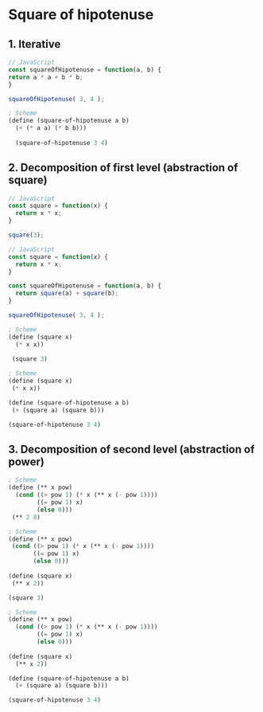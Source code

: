 # Square of hipotenuse

## 1. Iterative

  ```js
  // JavaScript
  const squareOfHipotenuse = function(a, b) {
  return a * a + b * b;
}

squareOfHipotenuse( 3, 4 );
```

```Scheme
; Scheme
(define (square-of-hipotenuse a b) 
  (+ (* a a) (* b b)))
  
  (square-of-hipotenuse 3 4)
  ```
## 2. Decomposition of first level (abstraction of square)

```js
// JavaScript
const square = function(x) {
  return x * x;
}

square(3);
```

```js
// JavaScript
const square = function(x) {
  return x * x;
}

const squareOfHipotenuse = function(a, b) {
  return square(a) + square(b);
}

squareOfHipotenuse( 3, 4 );
```

```Scheme
; Scheme
(define (square x) 
  (* x x))
  
 (square 3)
 ```
 ```Scheme
 ; Scheme
 (define (square x) 
  (* x x))

(define (square-of-hipotenuse a b) 
  (+ (square a) (square b)))

(square-of-hipotenuse 3 4)
```

## 3. Decomposition of second level (abstraction of power)

```Scheme
; Scheme
(define (** x pow) 
  (cond ((> pow 1) (* x (** x (- pow 1))))
        ((= pow 1) x)
        (else 0)))
 (** 2 8)
 ```
 
 ```Scheme
 ; Scheme
 (define (** x pow) 
  (cond ((> pow 1) (* x (** x (- pow 1))))
        ((= pow 1) x)
        (else 0)))
        
 (define (square x) 
  (** x 2))

(square 3)
```

```Scheme
; Scheme
(define (** x pow) 
  (cond ((> pow 1) (* x (** x (- pow 1))))
        ((= pow 1) x)
        (else 0)))
      
(define (square x) 
  (** x 2))

(define (square-of-hipotenuse a b) 
  (+ (square a) (square b)))

(square-of-hipotenuse 3 4)
```
